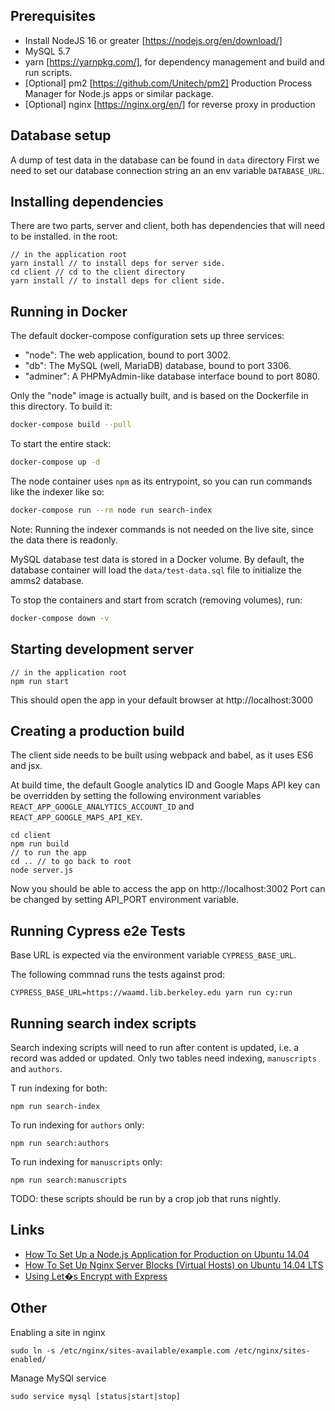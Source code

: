 ## Prerequisites

- Install NodeJS 16 or greater [https://nodejs.org/en/download/]
- MySQL 5.7
- yarn [https://yarnpkg.com/], for dependency management and build and run scripts.
- [Optional] pm2 [https://github.com/Unitech/pm2] Production Process Manager for Node.js apps or similar package.
- [Optional] nginx [https://nginx.org/en/] for reverse proxy in production

## Database setup
A dump of test data in the database can be found in `data` directory
First we need to set our database connection string an an env variable `DATABASE_URL`.


## Installing dependencies

There are two parts, server and client, both has dependencies that will need to be installed.
in the root:
```
// in the application root
yarn install // to install deps for server side.
cd client // cd to the client directory
yarn install // to install deps for client side.
```

## Running in Docker

The default docker-compose configuration sets up three services:

- "node": The web application, bound to port 3002.
- "db": The MySQL (well, MariaDB) database, bound to port 3306.
- "adminer": A PHPMyAdmin-like database interface bound to port 8080.

Only the "node" image is actually built, and is based on the Dockerfile in this directory. To build it:

```sh
docker-compose build --pull
```

To start the entire stack:

```sh
docker-compose up -d
```

The node container uses `npm` as its entrypoint, so you can run commands like the indexer like so:

```sh
docker-compose run --rm node run search-index
```

Note: Running the indexer commands is not needed on the live site, since the data there is readonly.

MySQL database test data is stored in a Docker volume. By default, the database container will load the `data/test-data.sql` file to initialize the amms2 database.

To stop the containers and start from scratch (removing volumes), run:

```sh
docker-compose down -v
```

## Starting development server

```
// in the application root
npm run start
```
This should open the app in your default browser at http://localhost:3000

## Creating a production build

The client side needs to be built using webpack and babel, as it uses ES6 and jsx.

At build time, the default Google analytics ID and Google Maps API key can be overridden by setting the following environment variables `REACT_APP_GOOGLE_ANALYTICS_ACCOUNT_ID` and `REACT_APP_GOOGLE_MAPS_API_KEY`.
```
cd client
npm run build
// to run the app
cd .. // to go back to root
node server.js
```
Now you should be able to access the app on http://localhost:3002
Port can be changed by setting API_PORT environment variable.

## Running Cypress e2e Tests

Base URL is expected via the environment variable `CYPRESS_BASE_URL`.

The following commnad runs the tests against prod:

```
CYPRESS_BASE_URL=https://waamd.lib.berkeley.edu yarn run cy:run
```

## Running search index scripts
Search indexing scripts will need to run after content is updated, i.e. a record was added or updated.
Only two tables need indexing, `manuscripts` and `authors`.

T run indexing for both:

```
npm run search-index
```

To run indexing for `authors` only:

```
npm run search:authors
```

To run indexing for `manuscripts` only:

```
npm run search:manuscripts
```
TODO: these scripts should be run by a crop job that runs nightly.

## Links

* [How To Set Up a Node.js Application for Production on Ubuntu 14.04](https://www.digitalocean.com/community/tutorials/how-to-set-up-a-node-js-application-for-production-on-ubuntu-14-04)
* [How To Set Up Nginx Server Blocks (Virtual Hosts) on Ubuntu 14.04 LTS](https://www.digitalocean.com/community/tutorials/how-to-set-up-nginx-server-blocks-virtual-hosts-on-ubuntu-14-04-lts)
* [Using Let�s Encrypt with Express](https://medium.com/@yash.kulshrestha/using-lets-encrypt-with-express-e069c7abe625#.9d8g7vboy)

## Other
Enabling a site in nginx
```
sudo ln -s /etc/nginx/sites-available/example.com /etc/nginx/sites-enabled/
```
Manage MySQl service
```
sudo service mysql [status|start|stop]
```
